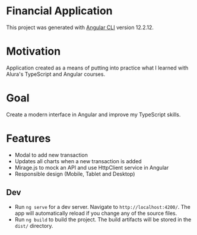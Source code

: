 # Financial Application

This project was generated with [Angular CLI](https://github.com/angular/angular-cli) version 12.2.12.

# Motivation
Application created as a means of putting into practice what I learned with Alura's TypeScript and Angular courses.

# Goal
Create a modern interface in Angular and improve my TypeScript skills.

# Features
* Modal to add new transaction
* Updates all charts when a new transaction is added
* Mirage.js to mock an API and use HttpClient service in Angular
* Responsible design (Mobile, Tablet and Desktop)

## Dev

* Run `ng serve` for a dev server. Navigate to `http://localhost:4200/`. The app will automatically reload if you change any of the source files.
* Run `ng build` to build the project. The build artifacts will be stored in the `dist/` directory.
